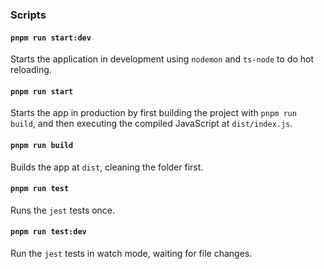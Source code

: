 ### Scripts

#### `pnpm run start:dev`

Starts the application in development using `nodemon` and `ts-node` to do hot reloading.

#### `pnpm run start`

Starts the app in production by first building the project with `pnpm run build`, and then executing the compiled JavaScript at `dist/index.js`.

#### `pnpm run build`

Builds the app at `dist`, cleaning the folder first.

#### `pnpm run test`

Runs the `jest` tests once.

#### `pnpm run test:dev`

Run the `jest` tests in watch mode, waiting for file changes.
